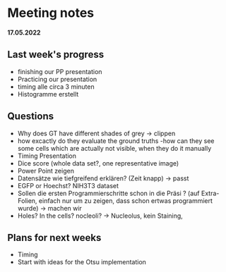 # Meeting notes
**17.05.2022**
## Last week's progress
- finishing our PP presentation
- Practicing our presentation
- timing alle circa 3 minuten   
- Histogramme erstellt
 
 
## Questions
- Why does GT have different shades of grey -> clippen
- how excactly do they evaluate the ground truths
    -how can they see some cells which are actually not visible, when they do it manually
- Timing Presentation
- Dice score (whole data set?, one representative image)
- Power Point zeigen 
- Datensätze wie tiefgreifend erklären? (Zeit knapp) -> passt
- EGFP or Hoechst? NIH3T3 dataset  
- Sollen die ersten Programmierschritte schon in die Präsi ? (auf Extra-Folien, einfach nur um zu zeigen, dass schon ertwas programmiert wurde) -> machen wir 
- Holes? In the cells? nocleoli? -> Nucleolus, kein Staining, 


## Plans for next weeks
- Timing
- Start with ideas for the Otsu implementation
